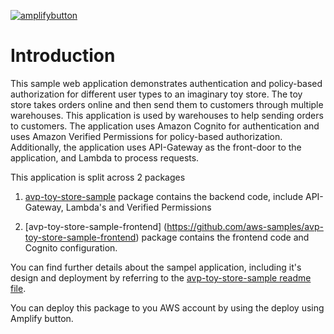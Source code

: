 [![amplifybutton](https://oneclick.amplifyapp.com/button.svg)](https://console.aws.amazon.com/amplify/home#/deploy?repo=https://github.com/aws-samples/avp-toy-store-sample-frontend)


# Introduction

This sample web application demonstrates authentication and policy-based authorization for different user types to an imaginary toy store. The toy store takes orders online and then send them to customers through multiple warehouses. This application is used by warehouses to help sending orders to customers.
The application uses Amazon Cognito for authentication and uses Amazon Verified Permissions for policy-based authorization. Additionally, the application uses API-Gateway as the front-door to the application, and Lambda to process requests.

This application is split across 2 packages 

1. [avp-toy-store-sample](https://github.com/aws-samples/avp-toy-store-sample/) package contains the backend code, include API-Gateway, Lambda's and Verified Permissions 

2. [avp-toy-store-sample-frontend] (https://github.com/aws-samples/avp-toy-store-sample-frontend) package contains the frontend code and Cognito configuration.

You can find further details about the sampel application, including it's design and deployment by referring to the [avp-toy-store-sample readme file](https://gitlab.aws.dev/pabhi/avp-toy-store-sample/-/blob/main/README.md?ref_type=heads). 

You can deploy this package to you AWS account by using the deploy using Amplify button.  
